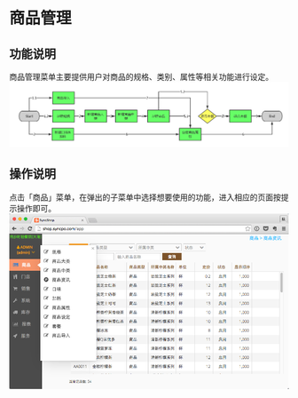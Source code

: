 # 商品管理


## 功能说明

商品管理菜单主要提供用户对商品的规格、类别、属性等相关功能进行设定。
![](5.png)

## 操作说明
点击「商品」菜单，在弹出的子菜单中选择想要使用的功能，进入相应的页面按提示操作即可。
![](4.png)